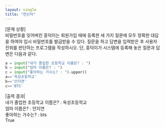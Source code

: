 ```yaml
---
layout: single
title: "연산자"
---
```


[문제 상황]  
비밀번호를 잊어버린 흥덕이는 회원가입 때에 등록한 세 가지 질문에 모두 정확한 대답을 하여야 임시 비밀번호를 발급받을 수 있다. 질문을 하고 답변을 입력받은 후 사용자 진위를 판단하는 프로그램을 작성하시오. 단, 흥덕이가 시스템에 등록해 놓은 질문과 답변은 다음과 같다.

~~~python
a = input("내가 졸업한 초등학교 이름은? : ")
b = input("엄마 이름은? : ")
c = input("좋아하는 가수는? : ").upper()
a=='옥성초등학교'
b=='안지연'
c=='BTS'
~~~

|출력 결과|  
내가 졸업한 초등학교 이름은? : 옥성초등학교  
엄마 이름은? : 안지연  
좋아하는 가수는? : bts  
True
